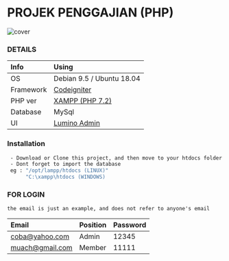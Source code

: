 # PROJEK PENGGAJIAN (PHP)

![cover](https://user-images.githubusercontent.com/38096925/49334882-b7b4e380-f5ae-11e8-94b5-3f7872b9c8a6.png)


### DETAILS

| Info | Using |
| :--- | :---- |
| OS | Debian 9.5 / Ubuntu 18.04 |
| Framework | [Codeigniter](https://codeigniter.com/download) |
| PHP ver | [XAMPP (PHP 7.2)](https://www.apachefriends.org/download.html) |
| Database | MySql |
| UI | [Lumino Admin](https://medialoot.com/item/lumino-admin-bootstrap-template/) |

### Installation
```sh
 - Download or Clone this project, and then move to your htdocs folder
 - Dont forget to import the database
 eg : "/opt/lampp/htdocs (LINUX)"
      "C:\xampp\htdocs (WINDOWS)
```

### FOR LOGIN
	the email is just an example, and does not refer to anyone's email

| Email | Position | Password |
| :--- | :---- | :---- |
| coba@yahoo.com | Admin | 12345 |
| muach@gmail.com | Member | 11111 |
